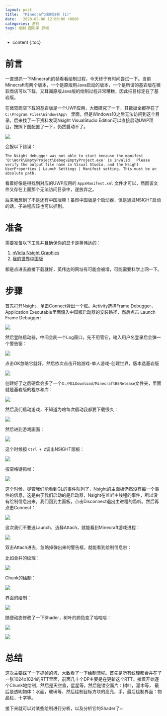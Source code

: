 ```yaml
---
layout: post
title:  "Minecraft绘制分析 (1)"
date:   2020-02-06 12:00:00 +0800
categories: 游戏
tags: 绘制 图形学 抓帧
---
```


* content
{:toc}
# 前言

一直想抓一下Minecraft的帧看看绘制过程，今天终于有时间尝试一下。当前Minecraft有两个版本，一个是原版用Java启动的版本，一个是所谓的基岩版在微软商店可以下载。又耳闻原版Java版的绘制过程非常糟糕，因此把目标定在了基岩版。

在微软商店下载的基岩版是一个UWP应用，大概研究了一下，其数据全都存在了 `C:\Program Files\WindowsApp\ ` 里面，但是Windows10之后无法访问到这个目录。后来找了一下资料发现Nsight VisualStudio Edition可以直接启动UWP项目，按照下图配置了一下，仍然启动不了。



![](images\uwpconfig.png)



会报以下错误：



```
The Nsight debugger was not able to start because the manifest 'D:\Work\EmptyProject\Debug\EmptyProject.exe' is invalid.  Please verify the output file name in Visual Studio, and the Nsight UserProperties | Launch Settings | Manifest setting. This must be an absolute path.
```



看着好像是得找到对应的UWP应用的 `AppxManifest.xml` 文件才可以，然而该文件又存在上面那个无法访问目录中，遂放弃之。



后来我想到了不是还有中国版嘛！虽然中国版是个启动器，但是通过NSIGHT启动的话，子进程应该也可以抓到。



# 准备

需要准备以下工具并且确保你的显卡是英伟达的：

1. [nVidia Nsight Graphics](https://developer.nvidia.com/nsight-graphics)
2. [我的世界中国版](http://mc.163.com/index.html)

都是点进去直接下载就好，英伟达的网址有可能会被墙，可能需要科学上网一下。



# 步骤

首先打开Nsight，单击Connect弹出一个框。Activity选择Frame Debugger，Application Executable里面填入中国版启动器的安装路径，然后点击 Launch Frame Debugger:


![](images\step1.png)



然后登陆启动器，中间会刷一个Log窗口，先不用管它，输入用户名登录后会弹一个警告窗：



![](images\warn.png)



点击OK忽略它就好。然后依次点击开始游戏-单人游戏-创建世界，版本选基岩版



![](images\step2.png)



创建好了之后硬盘会多了一个`X:/MCLDownload/MinecraftBENetease`文件夹，里面就是基岩版的程序和库：



![](images\step2.5.png)



然后我们启动游戏，不知道为啥每次启动我都要下载很久：



![](images\step3.png)



然后进到游戏画面：



![](images\step4.png)



这个时候按 `Ctrl + Z`调出NSIGHT面板：



![](images\step5.png)



按空格键抓帧：


![](images\step6.png)



这个时候，尽管我们能看到GL的事件队列了，Nsight的主面板仍然没有每一个事件的信息，这是由于我们启动的是启动器，Nsight在监听主线程的事件，所以没有绘制信息出来。我们回到主面板，点击Disconnect退出主进程的监听。然后再点击Connect：



![](images\step6.5.png)



这次我们不要选Launch，选择Attach，就能看到Minecraft游戏进程：



![](images\step7.png)



双击Attach进去，忽略掉弹出来的警告框，就能看到绘制信息啦：



比如合并的纹理：



![](images\step8.png)



Chunk的绘制：



![](images\step9.png)



界面的绘制：



![](images\step10.png)



随便动态修改了一下Shader，树叶的颜色变了哈哈哈：



![](images\step11.png)

![](images\step12.png)



# 总结

这次主要踩了一下抓帧的坑，大致看了一下绘制流程。首先是所有纹理都合并在了一张1024x1024的RTT里面，前面几十个DP主要是在更新这个RTT。接着开始逐个Chunk地绘制，然后是天空盒，星星等，然后是镂空面片：树叶，灌木等， 最后是透明物体：水面，玻璃等，然后绘制目标方块的高亮，手，最后绘制界面：物品栏，十字等。

接下来就可以对某些绘制进行分析，以及分析它的Shader了~